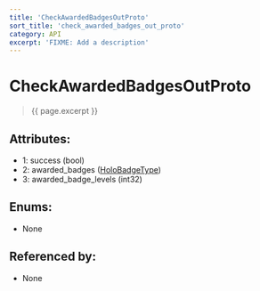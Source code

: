 ```yaml
---
title: 'CheckAwardedBadgesOutProto'
sort_title: 'check_awarded_badges_out_proto'
category: API
excerpt: 'FIXME: Add a description'
---
```


[comment]: <> (THIS PART IS GENERATED - AKA DON'T EDIT THIS PART MANUALLY)

# CheckAwardedBadgesOutProto

> {{ page.excerpt }}

## Attributes:

- 1: success (bool)
- 2: awarded_badges ([HoloBadgeType](../../enums/HoloBadgeType/)) 
- 3: awarded_badge_levels (int32) 

## Enums:

- None

## Referenced by:

- None

[comment]: <> (YOU CAN EDIT AFTER THIS)
